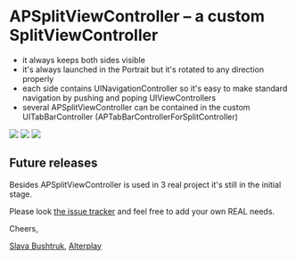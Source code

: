 APSplitViewController – a custom SplitViewController
=====================
* it always keeps both sides visible
* it's always launched in the Portrait but it's rotated to any direction properly
* each side contains UINavigationController so it's easy to make standard navigation by pushing and poping UIViewControllers
* several APSplitViewController can be contained in the custom UITabBarController (APTabBarControllerForSplitController)

[![](https://lh6.googleusercontent.com/_bJJJYSjRDfE/Tb6Ed0Pc7UI/AAAAAAAABXA/YrNFjFWV_84/s288/alterplay-APSplitViewController-portrait.png)](https://lh6.googleusercontent.com/_bJJJYSjRDfE/Tb6Ed0Pc7UI/AAAAAAAABXA/YrNFjFWV_84/s800/alterplay-APSplitViewController-portrait.png)
[![](https://lh5.googleusercontent.com/_bJJJYSjRDfE/Tb6EdgfwKLI/AAAAAAAABW8/zQ2dpba4P8A/s288/alterplay-APSplitViewController-landscape%E2%80%93root.png)](https://lh5.googleusercontent.com/_bJJJYSjRDfE/Tb6EdgfwKLI/AAAAAAAABW8/zQ2dpba4P8A/s800/alterplay-APSplitViewController-landscape%E2%80%93root.png)
[![](https://lh6.googleusercontent.com/_bJJJYSjRDfE/Tb6EdAiX4HI/AAAAAAAABW4/wx07hbiHrA0/s288/alterplay-APSplitViewController-landscape%E2%80%93subcontroller.png)](https://lh6.googleusercontent.com/_bJJJYSjRDfE/Tb6EdAiX4HI/AAAAAAAABW4/wx07hbiHrA0/s800/alterplay-APSplitViewController-landscape%E2%80%93subcontroller.png)


Future releases
---------------
Besides APSplitViewController is used in 3 real project it's still in the initial stage.

Please look [the issue tracker](https://github.com/slatvick/APSplitViewController/issues) and feel free to add your own REAL needs.


Cheers,

[Slava Bushtruk](http://twitter.com/#!/CocoaTouchDev),
[Alterplay](http://www.alterplay.com)